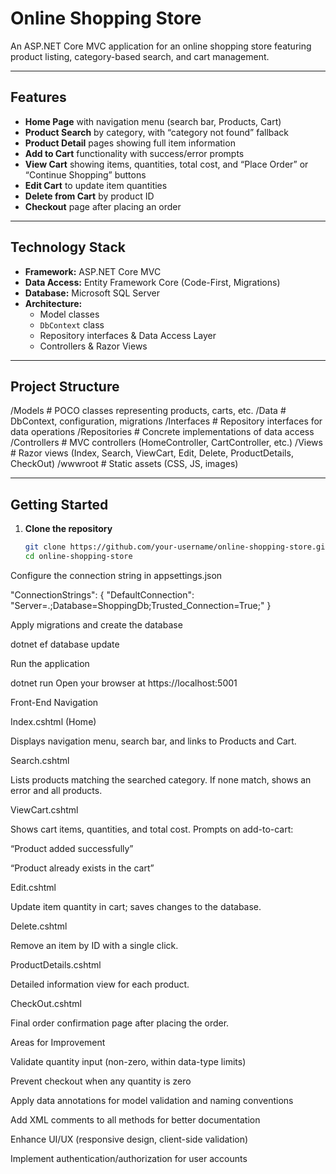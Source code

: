 # Online Shopping Store

An ASP.NET Core MVC application for an online shopping store featuring product listing, category-based search, and cart management.

---

## Features

- **Home Page** with navigation menu (search bar, Products, Cart)
- **Product Search** by category, with “category not found” fallback
- **Product Detail** pages showing full item information
- **Add to Cart** functionality with success/error prompts
- **View Cart** showing items, quantities, total cost, and “Place Order” or “Continue Shopping” buttons
- **Edit Cart** to update item quantities
- **Delete from Cart** by product ID
- **Checkout** page after placing an order

---

## Technology Stack

- **Framework:** ASP.NET Core MVC  
- **Data Access:** Entity Framework Core (Code-First, Migrations)  
- **Database:** Microsoft SQL Server  
- **Architecture:**  
  - Model classes  
  - `DbContext` class  
  - Repository interfaces & Data Access Layer  
  - Controllers & Razor Views  

---

## Project Structure

/Models # POCO classes representing products, carts, etc.
/Data # DbContext, configuration, migrations
/Interfaces # Repository interfaces for data operations
/Repositories # Concrete implementations of data access
/Controllers # MVC controllers (HomeController, CartController, etc.)
/Views # Razor views (Index, Search, ViewCart, Edit, Delete, ProductDetails, CheckOut)
/wwwroot # Static assets (CSS, JS, images)

---

## Getting Started

1. **Clone the repository**  
   ```bash
   git clone https://github.com/your-username/online-shopping-store.git
   cd online-shopping-store
   
Configure the connection string in appsettings.json


"ConnectionStrings": {
  "DefaultConnection": "Server=.;Database=ShoppingDb;Trusted_Connection=True;"
}

Apply migrations and create the database

dotnet ef database update

Run the application

dotnet run
Open your browser at https://localhost:5001

Front-End Navigation

Index.cshtml (Home)

Displays navigation menu, search bar, and links to Products and Cart.

Search.cshtml

Lists products matching the searched category. If none match, shows an error and all products.

ViewCart.cshtml

Shows cart items, quantities, and total cost. Prompts on add-to-cart:

“Product added successfully”

“Product already exists in the cart”

Edit.cshtml

Update item quantity in cart; saves changes to the database.

Delete.cshtml

Remove an item by ID with a single click.

ProductDetails.cshtml

Detailed information view for each product.

CheckOut.cshtml

Final order confirmation page after placing the order.

Areas for Improvement

Validate quantity input (non-zero, within data-type limits)

Prevent checkout when any quantity is zero

Apply data annotations for model validation and naming conventions

Add XML comments to all methods for better documentation

Enhance UI/UX (responsive design, client-side validation)

Implement authentication/authorization for user accounts

